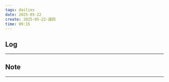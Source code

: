 ```yaml
---
tags: dailies  
date: 2025-05-22
create: 2025-05-22-週四
time: 09:15
---
```

## Log
---


## Note
---

